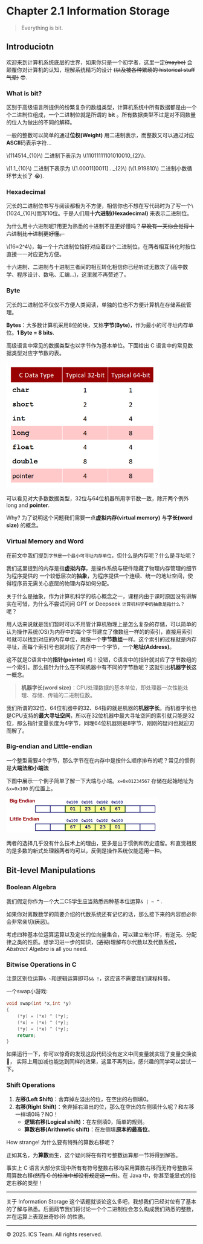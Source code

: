 # Chapter 2.1 Information Storage

> Everything is bit.

## Introduciotn

欢迎来到计算机系统底层的世界，如果你只是一个初学者，这里一定~~(maybe)~~ 会颠覆你对计算机的认知，理解系统精巧的设计 ~~(以及被各种繁琐的 historical stuff 气晕)~~  😎.

### What is bit?

区别于高级语言所提供的纷繁复杂的数组类型，计算机系统中所有数据都是由一个个二进制位组成，一个二进制位就是所谓的 **bit** 。所有数据类型不过是对不同数量的位人为做出的不同的解释。

一般的整数可以简单的通过**位权(Weight)** 用二进制表示，而整数又可以通过对应**ASCII**码表示字符...

\\(114514_{10}\\) 二进制下表示为 \\(11011111101010010_{2}\\).

\\(1.1_{10}\\) 二进制下表示为 \\(1.00011[0011]..._{2}\\) (\\(1.919810\\) 二进制小数循环节太长了 😭).

### Hexadecimal

冗长的二进制位书写与阅读都极为不方便，相信你也不想在写代码时为了写一个\\(1024_{10}\\)而写10位。于是人们用**十六进制(Hexadecimal)** 来表示二进制位。

为什么用十六进制呢?用更为熟悉的十进制不是更好懂吗？~~早晚有一天你会觉得十六进制比十进制更好懂。~~

\\(16=2^4\\)，每一个十六进制位恰好对应着四个二进制位，在两者相互转化时按位直接一一对应更为方便。

十六进制、二进制与十进制三者间的相互转化相信你已经听过无数次了(高中数学、程序设计、数电、汇编...)，这里就不再赘述了。

### Byte

冗长的二进制位不仅仅不方便人类阅读，单独的位也不方便计算机在存储系统管理。

**Bytes**：大多数计算机采用8位的块，又称**字节(Byte)**，作为最小的可寻址内存单位。**1 Byte = 8 bits**.

高级语言中常见的数据类型也以字节作为基本单位。下面给出 C 语言中的常见数据类型对应字节数的表。

<img src="./image/chapter2-sec1-0.png" alt="C data types" width="80%" />

可以看见对大多数数据类型，32位与64位机器所用字节数一致，除开两个例外 long and **pointer**.

Why? 为了说明这个问题我们需要一点**虚拟内存(virtual memory)** 与**字长(word size)** 的概念。

### Virtual Memory and Word

在前文中我们提到```字节是一个最小可寻址内存单位```，但什么是内存呢？什么是寻址呢？

我们这里提到的内存是指**虚拟内存**，是操作系统与硬件隐藏了物理内存管理的细节为程序提供的
一个较低层次的**抽象**，为程序提供一个连续、统一的地址空间，使得程序员无需关心底层的物理内存如何分配。

关于什么是抽象，作为计算机科学的核心概念之一，课程内由于课时原因没有讲解实在可惜，为什么不尝试问问 GPT or Deepseek ```计算机科学中的抽象是指什么？``` 呢？

用人话来说就是我们暂时可以不用管计算机物理上是怎么复杂的存储，可以简单的认为操作系统(OS)为内存中的每个字节建立了像数组一样的的索引，直接用索引号就可以找到对应的内存单位，就像一个**字节数组**一样。这个索引的过程就是内存寻址，而每个索引号也就对应了内存中一个字节，一个**地址(Address)**。

这不就是C语言中的**指针(pointer)** 吗！没错，C语言中的指针就对应了字节数组的一个索引。那么指针为什么在不同机器中有不同的字节数呢？这就引出**机器字长**这一概念。

> **机器字长(word size)**：CPU处理数据的基本单位，即处理器一次性能处理、存储、传输的二进制位数。

我们所谓的32位、64位机器中的32、64指的就是机器的**机器字长**。而机器字长也是CPU支持的**最大寻址空间**，所以在32位机器中最大寻址空间的索引就只能是32位，那么指针变量长度为4字节，同理64位机器则是8字节，刚刚的疑问也就迎刃而解了。

### Big-endian and Little-endian

一个整型需要4个字节，那么字节在在内存中是按什么顺序排布的呢？常见的惯例是**大端法和小端法**

下图中展示一个例子简单了解一下大端与小端。```x=0x01234567``` 存储在起始地址为 ```&x=0x100``` 的位置上。

<img src="./image/chapter2-sec1-1.png" alt="An example for byte order" width="80%" />

两者的选择几乎没有什么技术上的理由，更多是出于惯例和历史遗留。和直觉相反的是多数的新式处理器两者均可以，反倒是操作系统仅能适用一种。

## Bit-level Manipulations

### Boolean Algebra

我们假定你作为一个大二CS学生应当熟悉四种基本位运算```& | ~ ^``` .

如果你对离散数学的简要介绍的代数系统还有记忆的话，那么接下来的内容想必你会非常亲切(~~厌恶~~)。

考虑四种基本位运算运算以及定长的位向量集合，可以建立布尔环，有逆元、分配律之类的性质。想学习进一步的知识，(~~透彻~~)理解布尔代数以及代数系统，*Abstract Algebra* is all you need.

### Bitwise Operations in C

注意区别位运算```& ~```和逻辑运算即可```&& !```，这应该不需要我们课程科普。

一个swap小游戏:

```C
void swap(int *x,int *y)
{
    (*y) = (*x) ^ (*y);
    (*x) = (*x) ^ (*y);
    (*y) = (*x) ^ (*y);
    return;
}
```
如果运行一下，你可以惊奇的发现这段代码没有定义中间变量就实现了变量交换诶 🧐， 实际上用加减也能达到同样的效果，这里不再列出，感兴趣的同学可以尝试一下。

### Shift Operations

1. **左移(Left Shift)**：舍弃掉左溢出的位，在空出的右侧填0。
2. **右移(Right Shift)**：舍弃掉右溢出的位，那么在空出的左侧填什么呢？和左移一样填0吗？NO！
    - **逻辑右移(Logical shift)**：在左侧填0，简单的规则。
    - **算数右移(Arithmetic shift)**：在左侧填**原本的最高位**。

How strange! 为什么要有特殊的算数右移呢？

正如其名，为**算数**而生，这个疑问将在有符号整数运算那一节将得到解答。

事实上 C 语言大部分实现中所有有符号整数右移均采用算数右移而无符号整数采用算数右移~~(然而 C 的标准中却没有规定这一点)~~。在 Java 中，你甚至能显式的指定右移的类型！

------

关于 Information Storage 这个话题就谈论这么多吧，我想我们已经对位有了基本的了解与熟悉。后面两节我们将讨论一个个二进制位会怎么构成我们熟悉的整数，并在运算上表现出奇妙~~(?)~~ 的性质。

------
© 2025. ICS Team. All rights reserved.

